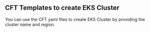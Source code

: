 ## CFT Templates to create EKS Cluster

You can use the CFT yaml files to create EKS Cluster by providing the cluster name and region. 
